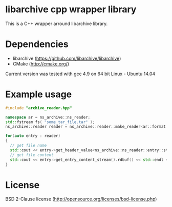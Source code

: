 libarchive cpp wrapper library
============================
This is a C++ wrapper arround libarchive library.

Dependencies
============================
- libarchive (https://github.com/libarchive/libarchive)
- CMake (http://cmake.org/)

Current version was tested with gcc 4.9 on 64 bit Linux - Ubuntu 14.04

Example usage
============================

```C++
#include "archive_reader.hpp"

namespace ar = ns_archive::ns_reader;
std::fstream fs( "some_tar_file.tar" );
ns_archive::reader reader = ns_archive::reader::make_reader<ar::format::_ALL, ar::filter::_ALL>(fs, 1024);

for(auto entry : reader)
{
  // get file name
  std::cout << entry->get_header_value<ns_archive::ns_reader::entry::string_value::PATHNAME>() << std::endl;
  // get file content
  std::cout << entry->get_entry_content_stream().rdbuf() << std::endl << std::endl;
}
```

License
============================
BSD 2-Clause license (http://opensource.org/licenses/bsd-license.php)

